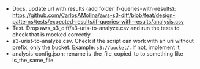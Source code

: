 - Docs, update url with results (add folder if-queries-with-results): https://github.com/CarlosAMolina/aws-s3-diff/blob/feat/design-patterns/tests/expected-results/if-queries-with-results/analysis.csv
- Test. Drop aws_s3_diff/s3-uris-to-analyze.csv and run the tests to check that is mocked correctly. 
- s3-urist-to-analyze.csv. Check if the script can work with an uri without prefix, only the bucket. Example: `s3://bucket/`. If not, implement it
- analysis-config.json: rename is_the_file_copied_to to something like is_the_same_file
